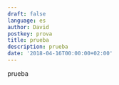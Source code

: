 ```yaml
---
draft: false
language: es
author: David
postkey: prova
title: prueba
description: prueba
date: '2018-04-16T00:00:00+02:00'
---
```

prueba
